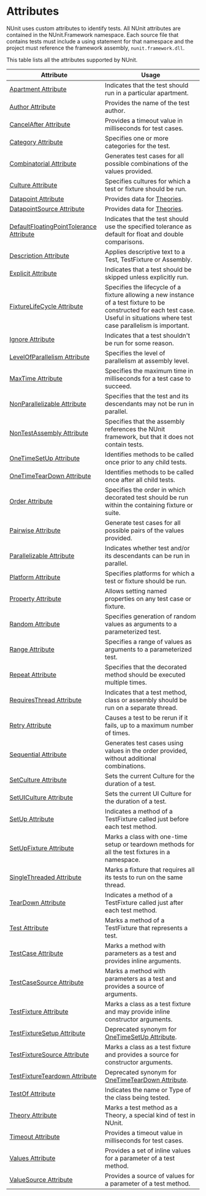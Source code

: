# Attributes

NUnit uses custom attributes to identify tests. All NUnit attributes are contained in the NUnit.Framework namespace. Each source file that contains tests must include a using statement for that namespace and the project must reference the framework assembly, `nunit.framework.dll`.

This table lists all the attributes supported by NUnit.

|   Attribute                       |    Usage    |
|-----------------------------------|-------------|
| [Apartment Attribute](attributes/apartment.md)           | Indicates that the test should run in a particular apartment. |
| [Author Attribute](attributes/author.md)              | Provides the name of the test author. |
| [CancelAfter Attribute](attributes/cancelafter.md)            | Provides a timeout value in milliseconds for test cases. |
| [Category Attribute](attributes/category.md)            | Specifies one or more categories for the test. |
| [Combinatorial Attribute](attributes/combinatorial.md)       | Generates test cases for all possible combinations of the values provided. |
| [Culture Attribute](attributes/culture.md)             | Specifies cultures for which a test or fixture should be run. |
| [Datapoint Attribute](attributes/datapoint.md)           | Provides data for [Theories](xref:theoryattribute). |
| [DatapointSource Attribute](attributes/datapointsource.md)     | Provides data for [Theories](xref:theoryattribute). |
| [DefaultFloatingPointTolerance Attribute](attributes/defaultfloatingpointtolerance.md) | Indicates that the test should use the specified tolerance as default for float and double comparisons. |
| [Description Attribute](attributes/description.md)         | Applies descriptive text to a Test, TestFixture or Assembly. |
| [Explicit Attribute](attributes/explicit.md)            | Indicates that a test should be skipped unless explicitly run. |
| [FixtureLifeCycle Attribute](attributes/fixturelifecycle.md)  | Specifies the lifecycle of a fixture allowing a new instance of a test fixture to be constructed for each test case. Useful in situations where test case parallelism is important. |
| [Ignore Attribute](attributes/ignore.md)              | Indicates that a test shouldn't be run for some reason. |
| [LevelOfParallelism Attribute](attributes/levelofparallelism.md)  | Specifies the level of parallelism at assembly level. |
| [MaxTime Attribute](attributes/maxtime.md)             | Specifies the maximum time in milliseconds for a test case to succeed. |
| [NonParallelizable Attribute](attributes/nonparallelizable.md)   | Specifies that the test and its descendants may not be run in parallel. |
| [NonTestAssembly Attribute](attributes/nontestassembly.md)     | Specifies that the assembly references the NUnit framework, but that it does not contain tests. |
| [OneTimeSetUp Attribute](attributes/onetimesetup.md)        | Identifies methods to be called once prior to any child tests. |
| [OneTimeTearDown Attribute](attributes/onetimeteardown.md)     | Identifies methods to be called once after all child tests. |
| [Order Attribute](attributes/order.md)               | Specifies the order in which decorated test should be run within the containing fixture or suite. |
| [Pairwise Attribute](attributes/pairwise.md)            | Generate test cases for all possible pairs of the values provided. |
| [Parallelizable Attribute](attributes/parallelizable.md)      | Indicates whether test and/or its descendants can be run in parallel. |
| [Platform Attribute](attributes/platform.md)            | Specifies platforms for which a test or fixture should be run. |
| [Property Attribute](attributes/property.md)            | Allows setting named properties on any test case or fixture. |
| [Random Attribute](attributes/random.md)              | Specifies generation of random values as arguments to a parameterized test. |
| [Range Attribute](attributes/range.md)               | Specifies a range of values as arguments to a parameterized test. |
| [Repeat Attribute](attributes/repeat.md)              | Specifies that the decorated method should be executed multiple times. |
| [RequiresThread Attribute](attributes/requiresthread.md)      | Indicates that a test method, class or assembly should be run on a separate thread. |
| [Retry Attribute](attributes/retry.md)               | Causes a test to be rerun if it fails, up to a maximum number of times. |
| [Sequential Attribute](attributes/sequential.md)          | Generates test cases using values in the order provided, without additional combinations. |
| [SetCulture Attribute](attributes/setculture.md)          | Sets the current Culture for the duration of a test. |
| [SetUICulture Attribute](attributes/setuiculture.md)        | Sets the current UI Culture for the duration of a test. |
| [SetUp Attribute](attributes/setup.md)               | Indicates a method of a TestFixture called just before each test method. |
| [SetUpFixture Attribute](attributes/setupfixture.md)        | Marks a class with one-time setup or teardown methods for all the test fixtures in a namespace. |
| [SingleThreaded Attribute](attributes/singlethreaded.md)      | Marks a fixture that requires all its tests to run on the same thread. |
| [TearDown Attribute](attributes/teardown.md)            | Indicates a method of a TestFixture called just after each test method. |
| [Test Attribute](attributes/test.md)                | Marks a method of a TestFixture that represents a test. |
| [TestCase Attribute](attributes/testcase.md)            | Marks a method with parameters as a test and provides inline arguments. |
| [TestCaseSource Attribute](attributes/testcasesource.md)      | Marks a method with parameters as a test and provides a source of arguments. |
| [TestFixture Attribute](attributes/testfixture.md)         | Marks a class as a test fixture and may provide inline constructor arguments. |
| [TestFixtureSetup Attribute](attributes/testfixturesetup.md)    | Deprecated synonym for [OneTimeSetUp Attribute](attributes/onetimesetup.md). |
| [TestFixtureSource Attribute](attributes/testfixturesource.md)   | Marks a class as a test fixture and provides a source for constructor arguments. |
| [TestFixtureTeardown Attribute](attributes/testfixtureteardown.md) | Deprecated synonym for [OneTimeTearDown Attribute](attributes/onetimeteardown.md). |
| [TestOf Attribute](attributes/testof.md)              | Indicates the name or Type of the class being tested. |
| [Theory Attribute](attributes/theory.md)              | Marks a test method as a Theory, a special kind of test in NUnit. |
| [Timeout Attribute](attributes/timeout.md)             | Provides a timeout value in milliseconds for test cases. |
| [Values Attribute](attributes/values.md)              | Provides a set of inline values for a parameter of a test method. |
| [ValueSource Attribute](attributes/valuesource.md)         | Provides a source of values for a parameter of a test method. |
